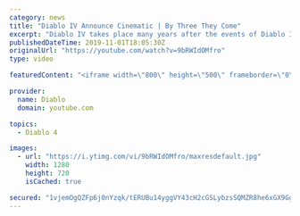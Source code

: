 ```yaml
---
category: news
title: "Diablo IV Announce Cinematic | By Three They Come"
excerpt: "Diablo IV takes place many years after the events of Diablo III, after millions have been slaughtered by the actions of the High Heavens and Burning Hells alike."
publishedDateTime: 2019-11-01T18:05:30Z
originalUrl: "https://youtube.com/watch?v=9bRWIdOMfro"
type: video

featuredContent: "<iframe width=\"800\" height=\"500\" frameborder=\"0\" src=\"https://www.youtube.com/embed/9bRWIdOMfro\" allow=\"accelerometer; autoplay; encrypted-media; gyroscope; picture-in-picture\" allowfullscreen></iframe>"

provider:
  name: Diablo
  domain: youtube.com

topics:
  - Diablo 4

images:
  - url: "https://i.ytimg.com/vi/9bRWIdOMfro/maxresdefault.jpg"
    width: 1280
    height: 720
    isCached: true

secured: "1vjemOgQZFp6j0nYzqk/tERUBu14yggVY43cH2cGSLybzsSQMZR8he6xGX9GgfuMwWGJCGLlHpS+AJCpA/PARvaGT5f/uBoz3UY0hDNSCicLVkBKDn6EIpRudqYPvXqWu83n+m3vVAvmOvpOD9KgUI4CX+i7vxrW53PAH0yxC/QEZ/kEOyI+T1G9MGuAITkkwhWBbfLBhKX39bVCL+uuGSl1UGZz77d/aaS4jlwFwYp0ebNIBo9wBFjgeaxOWU6AvcjbQVlM2QT0+HF3fDwS6DuHx8Ed52+3fJIKIJUcom7iy4ozcMmJnEr4wNw+f9sWHKU/BIB9lbSd+xVr9jeJ62Tv3PYmhPeYP54Aw429XVMxw2mFbV8K1p+4p3MCQ4/Rzfze7Wu5qXqW1+dT685re0ZWBOHPgHqQzOLP6vKP3bgE3gX1MvvXTLVF8eMPIiwe;15InAyh5pfpp+lXKihJuoA=="
---
```


